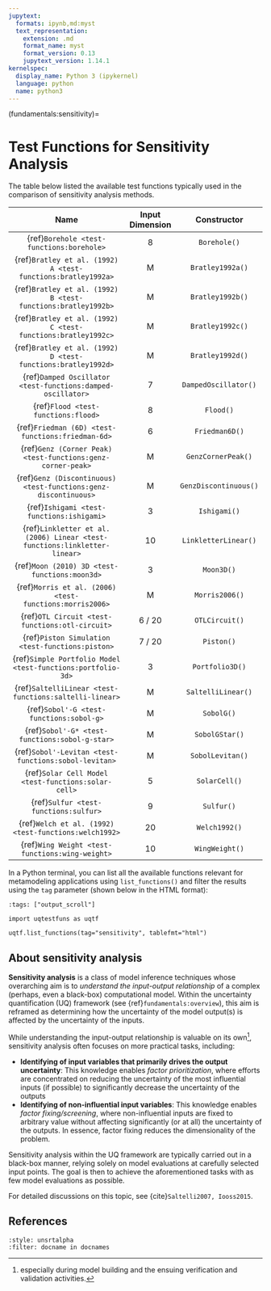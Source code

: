 ```yaml
---
jupytext:
  formats: ipynb,md:myst
  text_representation:
    extension: .md
    format_name: myst
    format_version: 0.13
    jupytext_version: 1.14.1
kernelspec:
  display_name: Python 3 (ipykernel)
  language: python
  name: python3
---
```


(fundamentals:sensitivity)=
# Test Functions for Sensitivity Analysis

The table below listed the available test functions typically used
in the comparison of sensitivity analysis methods.

|                                    Name                                    | Input Dimension |      Constructor       |
|:--------------------------------------------------------------------------:|:---------------:|:----------------------:|
|                 {ref}`Borehole <test-functions:borehole>`                  |        8        |      `Borehole()`      |
|        {ref}`Bratley et al. (1992) A <test-functions:bratley1992a>`        |        M        |    `Bratley1992a()`    |
|        {ref}`Bratley et al. (1992) B <test-functions:bratley1992b>`        |        M        |    `Bratley1992b()`    |
|        {ref}`Bratley et al. (1992) C <test-functions:bratley1992c>`        |        M        |    `Bratley1992c()`    |
|        {ref}`Bratley et al. (1992) D <test-functions:bratley1992d>`        |        M        |    `Bratley1992d()`    |
|        {ref}`Damped Oscillator <test-functions:damped-oscillator>`         |        7        |  `DampedOscillator()`  |
|                    {ref}`Flood <test-functions:flood>`                     |        8        |       `Flood()`        |
|             {ref}`Friedman (6D) <test-functions:friedman-6d>`              |        6        |     `Friedman6D()`     |
|        {ref}`Genz (Corner Peak) <test-functions:genz-corner-peak>`         |        M        |   `GenzCornerPeak()`   |
|      {ref}`Genz (Discontinuous) <test-functions:genz-discontinuous>`       |        M        | `GenzDiscontinuous()`  |
|                 {ref}`Ishigami <test-functions:ishigami>`                  |        3        |      `Ishigami()`      |
| {ref}`Linkletter et al. (2006) Linear <test-functions:linkletter-linear>`  |       10        |  `LinkletterLinear()`  |
|               {ref}`Moon (2010) 3D <test-functions:moon3d>`                |        3        |       `Moon3D()`       |
|          {ref}`Morris et al. (2006) <test-functions:morris2006>`           |        M        |     `Morris2006()`     |
|              {ref}`OTL Circuit <test-functions:otl-circuit>`               |     6 / 20      |     `OTLCircuit()`     |
|              {ref}`Piston Simulation <test-functions:piston>`              |     7 / 20      |       `Piston()`       |
|        {ref}`Simple Portfolio Model <test-functions:portfolio-3d>`         |        3        |    `Portfolio3D()`     |
|           {ref}`SaltelliLinear <test-functions:saltelli-linear>`           |        M        |   `SaltelliLinear()`   |
|                  {ref}`Sobol'-G <test-functions:sobol-g>`                  |        M        |       `SobolG()`       |
|               {ref}`Sobol'-G* <test-functions:sobol-g-star>`               |        M        |     `SobolGStar()`     |
|            {ref}`Sobol'-Levitan <test-functions:sobol-levitan>`            |        M        |    `SobolLevitan()`    |
|            {ref}`Solar Cell Model <test-functions:solar-cell>`             |        5        |     `SolarCell()`      |
|                   {ref}`Sulfur <test-functions:sulfur>`                    |        9        |       `Sulfur()`       |
|           {ref}`Welch et al. (1992) <test-functions:welch1992>`            |       20        |     `Welch1992()`      |
|              {ref}`Wing Weight <test-functions:wing-weight>`               |       10        |     `WingWeight()`     |

In a Python terminal, you can list all the available functions relevant
for metamodeling applications using ``list_functions()``
and filter the results  using the ``tag`` parameter
(shown below in the HTML format):

```{code-cell} ipython3
:tags: ["output_scroll"]

import uqtestfuns as uqtf

uqtf.list_functions(tag="sensitivity", tablefmt="html")
```

## About sensitivity analysis

**Sensitivity analysis** is a class of model inference techniques
whose overarching aim is to _understand the input-output relationship_
of a complex (perhaps, even a black-box) computational model.
Within the uncertainty quantification (UQ) framework
(see {ref}`fundamentals:overview`), this aim is reframed as determining
how the uncertainty of the model output(s) is affected
by the uncertainty of the inputs.

While understanding the input-output relationship is valuable on its own[^model-building],
sensitivity analysis often focuses on more practical tasks, including:

- **Identifying of input variables that primarily drives the output uncertainty**:
  This knowledge enables _factor prioritization_, where efforts are concentrated
  on reducing the uncertainty of the most influential inputs (if possible)
  to significantly decrease the uncertainty of the outputs
- **Identifying of non-influential input variables**:
  This knowledge enables _factor fixing/screening_, where non-influential
  inputs are fixed to arbitrary value without 
  affecting significantly (or at all) the uncertainty of the outputs.
  In essence, factor fixing reduces the dimensionality of the problem.

Sensitivity analysis within the UQ framework are typically carried out in
a black-box manner, relying solely on model evaluations at carefully
selected input points.
The goal is then to achieve the aforementioned tasks with as few model
evaluations as possible.

For detailed discussions on this topic, see {cite}`Saltelli2007, Iooss2015`.

## References

```{bibliography}
:style: unsrtalpha
:filter: docname in docnames
```

[^model-building]: especially during model building and the ensuing verification
and validation activities.
